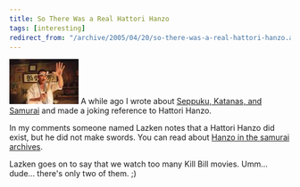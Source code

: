 ```yaml
---
title: So There Was a Real Hattori Hanzo
tags: [interesting]
redirect_from: "/archive/2005/04/20/so-there-was-a-real-hattori-hanzo.aspx/"
---
```


![Hattori Hanzo](/assets/images/hattoriHanzo.jpg) A while ago I wrote about
[Seppuku, Katanas, and
Samurai](https://haacked.com/archive/2005/01/04/1813.aspx) and made a
joking reference to Hattori Hanzo.

In my comments someone named Lazken notes that a Hattori Hanzo did
exist, but he did not make swords. You can read about [Hanzo in the
samurai archives](http://www.samurai-archives.com/hanzo.html).

Lazken goes on to say that we watch too many Kill Bill movies. Umm...
dude... there's only two of them. ;)

